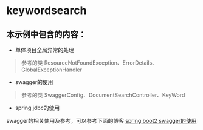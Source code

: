 # keywordsearch
## 本示例中包含的内容：
- 单体项目全局异常的处理
> 参考的类 ResourceNotFoundException、ErrorDetails、GlobalExceptionHandler
- swagger的使用
> 参考的类 SwaggerConfig、DocumentSearchController、KeyWord
- spring jdbc的使用


swagger的相关使用及参考，可以参考下面的博客
[spring boot2 swagger的使用](https://www.ibm.com/developerworks/cn/java/j-using-swagger-in-a-spring-boot-project/index.html)